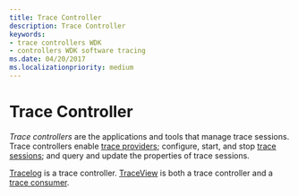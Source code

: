 ```yaml
---
title: Trace Controller
description: Trace Controller
keywords:
- trace controllers WDK
- controllers WDK software tracing
ms.date: 04/20/2017
ms.localizationpriority: medium
---
```


# Trace Controller


*Trace controllers* are the applications and tools that manage trace sessions. Trace controllers enable [trace providers](trace-provider.md); configure, start, and stop [trace sessions](trace-session.md); and query and update the properties of trace sessions.

[Tracelog](tracelog.md) is a trace controller. [TraceView](traceview.md) is both a trace controller and a [trace consumer](trace-consumer.md).

 

 





